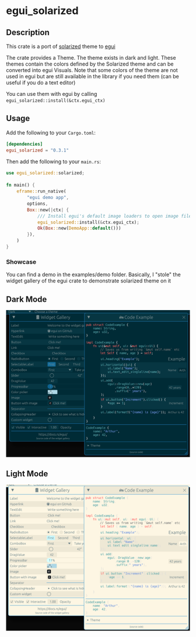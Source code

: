 # egui_solarized

## Description

This crate is a port of [solarized](https://ethanschoonover.com/solarized) theme
to [egui](https://github.com/emilk/egui)

The crate provides a Theme. The theme exists in dark and light. These themes contain the colors
defined by the Solarized theme and can be converted into egui Visuals.
Note that some colors of the theme are not used in egui but are still available in the library if
you need them (can be useful if you do a text editor)

You can use them with egui by calling `egui_solarized::install(&ctx.egui_ctx)`

## Usage

Add the following to your `Cargo.toml`:

```toml
[dependencies]
egui_solarized = "0.3.1"
```

Then add the following to your `main.rs`:

```rust
use egui_solarized::solarized;

fn main() {
    eframe::run_native(
        "egui demo app",
        options,
        Box::new(|ctx| {
            /// Install egui's default image loaders to open image files from the file system.
            egui_solarized::install(&ctx.egui_ctx);
            Ok(Box::new(DemoApp::default()))
        }),
    )
}
```

### Showcase

You can find a demo in the examples/demo folder.
Basically, I "stole" the widget gallery of the egui crate to demonstrate solarized theme on it

## Dark Mode
![Dark Mode](media/dark.png)

## Light Mode
![Light Mode](media/light.png)